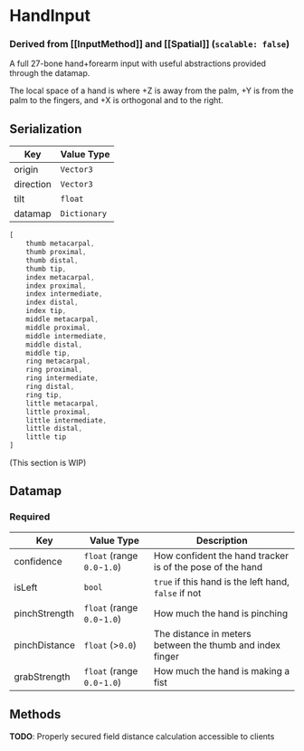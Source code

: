 # HandInput
### Derived from [[InputMethod]] and [[Spatial]] (`scalable: false`)

A full 27-bone hand+forearm input with useful abstractions provided through the datamap.

The local space of a hand is where +Z is away from the palm, +Y is from the palm to the fingers, and +X is orthogonal and to the right.

## Serialization
| Key       | Value Type   |
|-----------|--------------|
| origin    | `Vector3`    |
| direction | `Vector3`    |
| tilt      | `float`      |
| datamap   | `Dictionary` |

```js
[
	thumb metacarpal,
	thumb proximal,
	thumb distal,
	thumb tip,
	index metacarpal,
	index proximal,
	index intermediate,
	index distal,
	index tip,
	middle metacarpal,
	middle proximal,
	middle intermediate,
	middle distal,
	middle tip,
	ring metacarpal,
	ring proximal,
	ring intermediate,
	ring distal,
	ring tip,
	little metacarpal,
	little proximal,
	little intermediate,
	little distal,
	little tip
]
```
(This section is WIP)

## Datamap
### Required
| Key             | Value Type                  | Description                                                        |
|-----------------|-----------------------------|--------------------------------------------------------------------|
| confidence      | `float` (range `0.0`-`1.0`) | How confident the hand tracker is of the pose of the hand          |
| isLeft   | `bool` | `true` if this hand is the left hand, `false` if not |
| pinchStrength   | `float` (range `0.0`-`1.0`) | How much the hand is pinching                                      |
| pinchDistance   | `float` (>`0.0`)            | The distance in meters between the thumb and index finger |
| grabStrength    | `float` (range `0.0`-`1.0`) | How much the hand is making a fist                                 |

## Methods
**TODO**: Properly secured field distance calculation accessible to clients